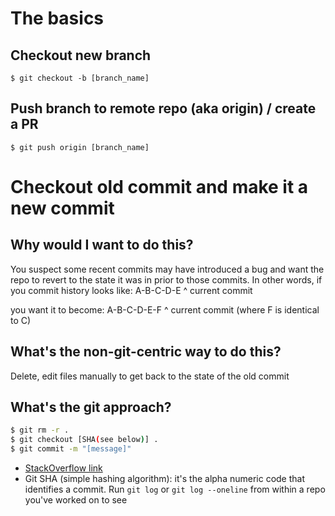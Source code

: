 # The basics
## Checkout new branch
`$ git checkout -b [branch_name]`

## Push branch to remote repo (aka origin) / create a PR
`$ git push origin [branch_name]`

# Checkout old commit and make it a new commit
## Why would I want to do this?
You suspect some recent commits may have introduced a bug and want the repo to revert to the state it was in prior to those commits. In other words, if you commit history looks like:
A-B-C-D-E
        ^
        current commit

you want it to become:
A-B-C-D-E-F
          ^ 
          current commit (where F is identical to C)

## What's the non-git-centric way to do this? 
Delete, edit files manually to get back to the state of the old commit

## What's the git approach? 
```bash
$ git rm -r .
$ git checkout [SHA(see below)] .
$ git commit -m "[message]" 
```

* [StackOverflow link](https://stackoverflow.com/questions/3380805/checkout-old-commit-and-make-it-a-new-commit)
* Git SHA (simple hashing algorithm): it's the alpha numeric code that identifies a commit. Run `git log` or `git log --oneline` from within a repo you've worked on to see
